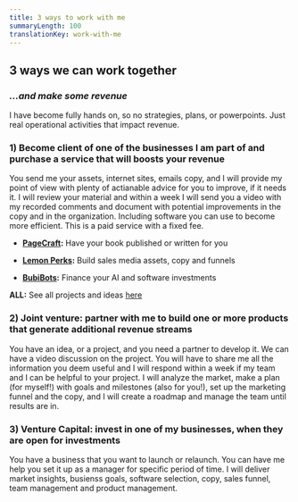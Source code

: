 ```yaml
---
title: 3 ways to work with me
summaryLength: 100
translationKey: work-with-me
---
```


## 3 ways we can work together

### _...and make some revenue_

I have become fully hands on, so no strategies, plans, or powerpoints. Just real operational activities that impact revenue.

### 1) Become client of one of the businesses I am part of and purchase a service that will boosts your revenue

You send me your assets, internet sites, emails copy, and I will provide my point of view with plenty of actianable advice for you to improve, if it needs it.
I will review your material and within a week I will send you a video with my recorded comments and document with potential improvements in the copy and in the organization. Including software you can use to become more efficient. This is a paid service with a fixed fee.

- **[PageCraft](https://pagecraft.it):** Have your book published or written for you

- **[Lemon Perks](https://pagecraft.it):** Build sales media assets, copy and funnels

- **[BubiBots](https://pagecraft.it):** Finance your AI and software investments

**ALL:** See all projects and ideas [here](https://projects.giacomosepe.com)

### 2) Joint venture: partner with me to build one or more products that generate additional revenue streams

You have an idea, or a project, and you need a partner to develop it. We can have a video discussion on the project. You will have to share me all the information you deem useful and I will respond within a week if my team and I can be helpful to your project. I will analyze the market, make a plan (for myself!) with goals and milestones (also for you!), set up the marketing funnel and the copy, and I will create a roadmap and manage the team until results are in.

### 3) Venture Capital: invest in one of my businesses, when they are open for investments

You have a business that you want to launch or relaunch. You can have me help you set it up as a manager for specific period of time. I will deliver market insights, busienss goals, software selection, copy, sales funnel, team management and product management.
